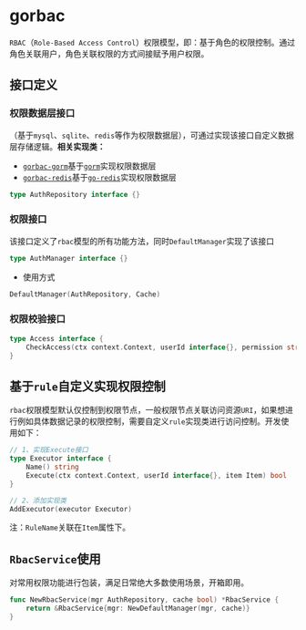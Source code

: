 # gorbac

`RBAC`（`Role-Based Access Control`）权限模型，即：基于角色的权限控制。通过角色关联用户，角色关联权限的方式间接赋予用户权限。

## 接口定义

### 权限数据层接口
（基于`mysql`、`sqlite`、`redis`等作为权限数据层），可通过实现该接口自定义数据层存储逻辑。**相关实现类：**

- [`gorbac-gorm`](https://github.com/kordar/gorbac-gorm)基于[`gorm`](https://github.com/go-gorm/gorm)实现权限数据层
- [`gorbac-redis`](https://github.com/kordar/gorbac-redis)基于[`go-redis`](https://github.com/redis/go-redis)实现权限数据层

```go
type AuthRepository interface {}
```

### 权限接口

该接口定义了`rbac`模型的所有功能方法，同时`DefaultManager`实现了该接口

```go
type AuthManager interface {} 
```

- 使用方式

```go
DefaultManager(AuthRepository, Cache)
```


### 权限校验接口

```go
type Access interface {
    CheckAccess(ctx context.Context, userId interface{}, permission string) bool
}
```

## 基于`rule`自定义实现权限控制

`rbac`权限模型默认仅控制到权限节点，一般权限节点关联访问资源`URI`，如果想进行例如具体数据记录的权限控制，需要自定义`rule`实现类进行访问控制。开发使用如下：

```go
// 1、实现Execute接口
type Executor interface {
    Name() string
    Execute(ctx context.Context, userId interface{}, item Item) bool
}

// 2、添加实现类
AddExecutor(executor Executor)
```

注：`RuleName`关联在`Item`属性下。

## `RbacService`使用

对常用权限功能进行包装，满足日常绝大多数使用场景，开箱即用。

```go
func NewRbacService(mgr AuthRepository, cache bool) *RbacService {
    return &RbacService{mgr: NewDefaultManager(mgr, cache)}
}
```









